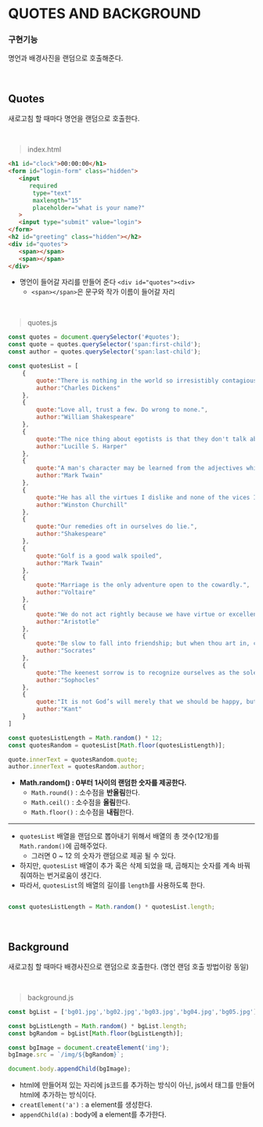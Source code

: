# QUOTES AND BACKGROUND


### 구현기능
명언과 배경사진을 랜덤으로 호출해준다.

<br>

## Quotes
새로고침 할 때마다 명언을 랜덤으로 호출한다.

<br>

> index.html

```html
<h1 id="clock">00:00:00</h1>
<form id="login-form" class="hidden">
   <input
      required
       type="text"
       maxlength="15"
       placeholder="what is your name?"
   >
   <input type="submit" value="login">
</form>
<h2 id="greeting" class="hidden"></h2>
<div id="quotes">
   <span></span>
   <span></span>
</div>

```
- 명언이 들어갈 자리를 만들어 준다 ```<div id="quotes"><div>```
   - ```<span></span>```은 문구와 작가 이름이 들어갈 자리

<br>

> quotes.js

```javascript
const quotes = document.querySelector('#quotes');
const quote = quotes.querySelector('span:first-child');
const author = quotes.querySelector('span:last-child');

const quotesList = [
    {
        quote:"There is nothing in the world so irresistibly contagious as laughter and good humor.",
        author:"Charles Dickens"
    },
    {
        quote:"Love all, trust a few. Do wrong to none.",
        author:"William Shakespeare"
    },
    {
        quote:"The nice thing about egotists is that they don't talk about other people.",
        author:"Lucille S. Harper"
    },
    {
        quote:"A man's character may be learned from the adjectives which he habitually uses in conversation.",
        author:"Mark Twain"
    },
    {
        quote:"He has all the virtues I dislike and none of the vices I admire.",
        author:"Winston Churchill"
    },
    {
        quote:"Our remedies oft in ourselves do lie.",
        author:"Shakespeare"
    },
    {
        quote:"Golf is a good walk spoiled",
        author:"Mark Twain"
    },
    {
        quote:"Marriage is the only adventure open to the cowardly.",
        author:"Voltaire"
    },
    {
        quote:"We do not act rightly because we have virtue or excellence, but we rather have those because we have acted rightly. ",
        author:"Aristotle"
    },
    {
        quote:"Be slow to fall into friendship; but when thou art in, continue firm & constant.",
        author:"Socrates"
    },
    {
        quote:"The keenest sorrow is to recognize ourselves as the sole cause of all our adversities",
        author:"Sophocles"
    },
    {
        quote:"It is not God’s will merely that we should be happy, but that we should make ourselves happy.",
        author:"Kant"
    }
]

const quotesListLength = Math.random() * 12; 
const quotesRandom = quotesList[Math.floor(quotesListLength)];

quote.innerText = quotesRandom.quote;
author.innerText = quotesRandom.author;

```
- **Math.random() : 0부터 1사이의 랜덤한 숫자를 제공한다.**
   - ```Math.round()``` : 소수점을 **반올림**한다.
   - ```Math.ceil()``` : 소수점을 **올림**한다.
   - ```Math.floor()``` : 소수점을 **내림**한다.

<hr>

- ```quotesList``` 배열을 랜덤으로 뽑아내기 위해서 배열의 총 갯수(12개)를 ```Math.random()```에 곱해주었다.
   - 그러면 0 ~ 12 의 숫자가 랜덤으로 제공 될 수 있다.
- 하지만, ```quotesList``` 배열이 추가 혹은 삭제 되었을 때, 곱해지는 숫자를 계속 바꿔줘여하는 번거로움이 생긴다.
- 따라서, ```quotesList```의 배열의 길이를 ```length```를 사용하도록 한다.

```javascript

const quotesListLength = Math.random() * quotesList.length; 

```

<br>


## Background
새로고침 할 때마다 배경사진으로 랜덤으로 호출한다. (명언 랜덤 호출 방법이랑 동일)

<br>

> background.js

```javascript
const bgList = ['bg01.jpg','bg02.jpg','bg03.jpg','bg04.jpg','bg05.jpg'] // images폴더 안에 있는 이미지 파일명과 동일하게 써준다.

const bgListLength = Math.random() * bgList.length; 
const bgRandom = bgList[Math.floor(bgListLength)];

const bgImage = document.createElement('img');
bgImage.src = `/img/${bgRandom}`;

document.body.appendChild(bgImage);

```
- html에 만들어져 있는 자리에 js코드를 추가하는 방식이 아닌, js에서 태그를 만들어 html에 추가하는 방식이다.
- ```creatElement('a')``` : a element를 생성한다. 
- ```appendChild(a)``` : body에 a element를 추가한다.

